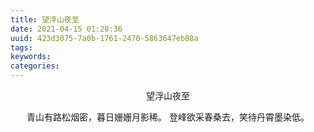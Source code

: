 ```yaml
---
title: 望浮山夜至
date: 2021-04-15 01:20:36
uuid: 423d3075-7a0b-1761-2470-5863647eb08a
tags:
keywords:
categories:
---
```

<center>
望浮山夜至

青山有路松烟密，暮日姗姗月影稀。
登峰欲采春桑去，笑待丹霄墨染低。
</center>
